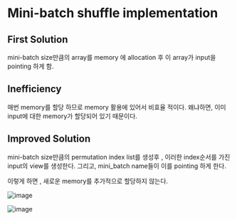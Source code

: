 # Mini-batch shuffle implementation


## First Solution

mini-batch size만큼의 array를 memory 에 allocation 후 이 array가 input을 pointing 하게 함.

## Inefficiency

매번 memory를 할당 하므로 memory 활용에 있어서 비효율 적이다. 왜냐하면, 이미 input에 대한 memory가 할당되어 있기 때문이다.

## Improved Solution

mini-batch size만큼의 permutation index list를 생성후 , 이러한 index순서를 가진 input의 view를 생성한다.
그리고, mini_batch name들이 이를 pointing 하게 한다.

이렇게 하면 , 새로운 memory를 추가적으로 할당하지 않는다.

![image](https://github.com/woongjoonchoi/woongjoonchoi.github.io/assets/50165842/f386f0a0-8798-4dbd-b761-7f6befef690b)


![image](https://github.com/woongjoonchoi/woongjoonchoi.github.io/assets/50165842/94cebda6-959e-40c7-b927-650b71533b23)




